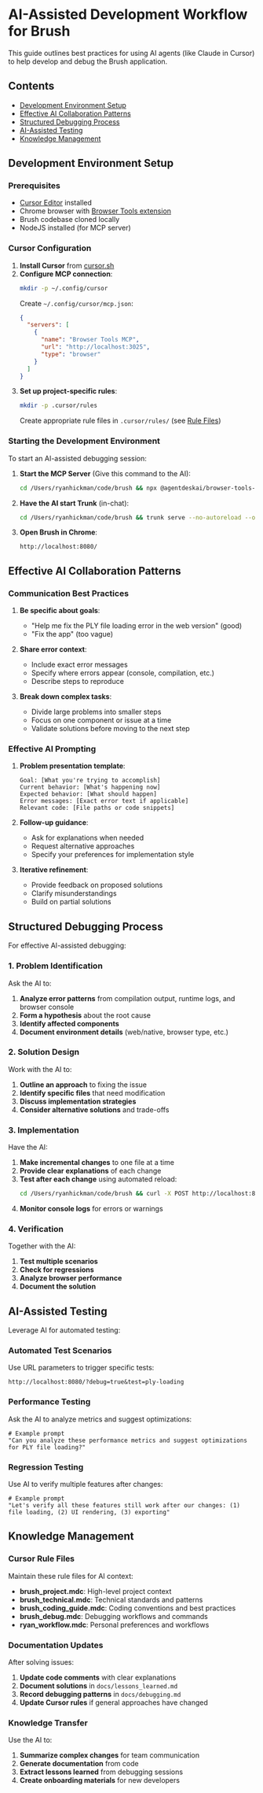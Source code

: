# AI-Assisted Development Workflow for Brush

This guide outlines best practices for using AI agents (like Claude in Cursor) to help develop and debug the Brush application.

## Contents
- [Development Environment Setup](#development-environment-setup)
- [Effective AI Collaboration Patterns](#effective-ai-collaboration-patterns)
- [Structured Debugging Process](#structured-debugging-process)
- [AI-Assisted Testing](#ai-assisted-testing)
- [Knowledge Management](#knowledge-management)

## Development Environment Setup

### Prerequisites
- [Cursor Editor](https://cursor.sh/) installed
- Chrome browser with [Browser Tools extension](https://chromewebstore.google.com/detail/browsertools-mcp/gpoigdifkoadgajcincpehpelinkjpbd)
- Brush codebase cloned locally
- NodeJS installed (for MCP server)

### Cursor Configuration
1. **Install Cursor** from [cursor.sh](https://cursor.sh/)
2. **Configure MCP connection**:
   ```bash
   mkdir -p ~/.config/cursor
   ```
   Create `~/.config/cursor/mcp.json`:
   ```json
   {
     "servers": [
       {
         "name": "Browser Tools MCP",
         "url": "http://localhost:3025",
         "type": "browser"
       }
     ]
   }
   ```
3. **Set up project-specific rules**:
   ```bash
   mkdir -p .cursor/rules
   ```
   Create appropriate rule files in `.cursor/rules/` (see [Rule Files](#cursor-rule-files))

### Starting the Development Environment
To start an AI-assisted debugging session:

1. **Start the MCP Server** (Give this command to the AI):
   ```bash
   cd /Users/ryanhickman/code/brush && npx @agentdeskai/browser-tools-server --port 3025
   ```

2. **Have the AI start Trunk** (in-chat):
   ```bash
   cd /Users/ryanhickman/code/brush && trunk serve --no-autoreload --open=false
   ```

3. **Open Brush in Chrome**:
   ```
   http://localhost:8080/
   ```

## Effective AI Collaboration Patterns

### Communication Best Practices

1. **Be specific about goals**:
   - "Help me fix the PLY file loading error in the web version" (good)
   - "Fix the app" (too vague)

2. **Share error context**:
   - Include exact error messages
   - Specify where errors appear (console, compilation, etc.)
   - Describe steps to reproduce

3. **Break down complex tasks**:
   - Divide large problems into smaller steps
   - Focus on one component or issue at a time
   - Validate solutions before moving to the next step

### Effective AI Prompting

1. **Problem presentation template**:
   ```
   Goal: [What you're trying to accomplish]
   Current behavior: [What's happening now]
   Expected behavior: [What should happen]
   Error messages: [Exact error text if applicable]
   Relevant code: [File paths or code snippets]
   ```

2. **Follow-up guidance**:
   - Ask for explanations when needed
   - Request alternative approaches
   - Specify your preferences for implementation style

3. **Iterative refinement**:
   - Provide feedback on proposed solutions
   - Clarify misunderstandings
   - Build on partial solutions

## Structured Debugging Process

For effective AI-assisted debugging:

### 1. Problem Identification

Ask the AI to:
1. **Analyze error patterns** from compilation output, runtime logs, and browser console
2. **Form a hypothesis** about the root cause
3. **Identify affected components**
4. **Document environment details** (web/native, browser type, etc.)

### 2. Solution Design

Work with the AI to:
1. **Outline an approach** to fixing the issue
2. **Identify specific files** that need modification
3. **Discuss implementation strategies**
4. **Consider alternative solutions** and trade-offs

### 3. Implementation

Have the AI:
1. **Make incremental changes** to one file at a time
2. **Provide clear explanations** of each change
3. **Test after each change** using automated reload:
   ```bash
   cd /Users/ryanhickman/code/brush && curl -X POST http://localhost:8080/_trunk/reload
   ```
4. **Monitor console logs** for errors or warnings

### 4. Verification

Together with the AI:
1. **Test multiple scenarios**
2. **Check for regressions**
3. **Analyze browser performance**
4. **Document the solution**

## AI-Assisted Testing

Leverage AI for automated testing:

### Automated Test Scenarios
Use URL parameters to trigger specific tests:
```
http://localhost:8080/?debug=true&test=ply-loading
```

### Performance Testing
Ask the AI to analyze metrics and suggest optimizations:
```
# Example prompt
"Can you analyze these performance metrics and suggest optimizations for PLY file loading?"
```

### Regression Testing
Use AI to verify multiple features after changes:
```
# Example prompt
"Let's verify all these features still work after our changes: (1) file loading, (2) UI rendering, (3) exporting"
```

## Knowledge Management

### Cursor Rule Files
Maintain these rule files for AI context:

- **brush_project.mdc**: High-level project context
- **brush_technical.mdc**: Technical standards and patterns 
- **brush_coding_guide.mdc**: Coding conventions and best practices
- **brush_debug.mdc**: Debugging workflows and commands
- **ryan_workflow.mdc**: Personal preferences and workflows

### Documentation Updates
After solving issues:

1. **Update code comments** with clear explanations
2. **Document solutions** in `docs/lessons_learned.md`
3. **Record debugging patterns** in `docs/debugging.md`
4. **Update Cursor rules** if general approaches have changed

### Knowledge Transfer
Use the AI to:
1. **Summarize complex changes** for team communication
2. **Generate documentation** from code
3. **Extract lessons learned** from debugging sessions
4. **Create onboarding materials** for new developers 